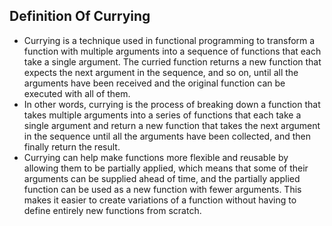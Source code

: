 ## Definition Of Currying

- Currying is a technique used in functional programming to transform a function with multiple arguments into a sequence of functions that each take a single argument. The curried function returns a new function that expects the next argument in the sequence, and so on, until all the arguments have been received and the original function can be executed with all of them.
- In other words, currying is the process of breaking down a function that takes multiple arguments into a series of functions that each take a single argument and return a new function that takes the next argument in the sequence until all the arguments have been collected, and then finally return the result.
- Currying can help make functions more flexible and reusable by allowing them to be partially applied, which means that some of their arguments can be supplied ahead of time, and the partially applied function can be used as a new function with fewer arguments. This makes it easier to create variations of a function without having to define entirely new functions from scratch.
